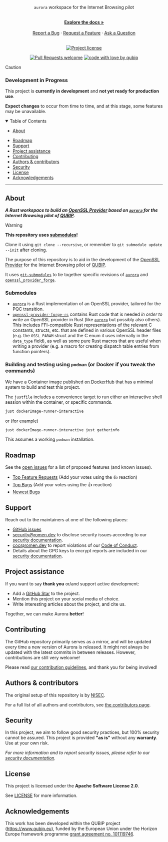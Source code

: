 <div align="center">

  `aurora` workspace for the Internet Browsing pilot

  <br />
  <a href="#about"><strong>Explore the docs »</strong></a>
  <br />
  <br />
  <a href="https://github.com/qubip/aurora-ib-ws/issues/new?assignees=&labels=bug&template=01_BUG_REPORT.md&title=bug%3A+">Report a Bug</a>
  ·
  <a href="https://github.com/qubip/aurora-ib-ws/issues/new?assignees=&labels=enhancement&template=02_FEATURE_REQUEST.md&title=feat%3A+">Request a Feature</a>
  ·
  <a href="https://github.com/qubip/aurora-ib-ws/issues/new?assignees=&labels=question&template=04_SUPPORT_QUESTION.md&title=support%3A+">Ask a Question</a>
</div>

<div align="center">
<br />

[![Project license](https://img.shields.io/github/license/qubip/aurora-ib-ws.svg?style=flat-square)][LICENSE]

[![Pull Requests welcome](https://img.shields.io/badge/PRs-welcome-ff69b4.svg?style=flat-square)](https://github.com/qubip/aurora-ib-ws/issues?q=is%3Aissue+is%3Aopen+label%3A%22help+wanted%22)
[![code with love by qubip](https://img.shields.io/badge/%3C%2F%3E%20with%20%E2%99%A5%20by-qubip%2Fnisec-ff1414.svg?style=flat-square)](https://github.com/orgs/QUBIP/teams/nisec)

</div>

> [!CAUTION]
>
> ### Development in Progress
>
> This project is **currently in development** and **not yet ready for production use**.
>
> **Expect changes** to occur from time to time, and at this stage, some features may be unavailable.

<details open="open">
<summary>Table of Contents</summary>

- [About](#about)
<!--
- [Getting Started](#getting-started)
  - [Prerequisites](#prerequisites)
  - [Installation](#installation)
!-->
<!--
- [Usage](#usage)
!-->
- [Roadmap](#roadmap)
- [Support](#support)
- [Project assistance](#project-assistance)
- [Contributing](#contributing)
- [Authors & contributors](#authors--contributors)
- [Security](#security)
- [License](#license)
- [Acknowledgements](#acknowledgements)

</details>

---

## About

**_A Rust workspace to build
an [OpenSSL Provider](ossl:man:provider)
based on [`aurora`][link:aurora]
for the Internet Browsing pilot of
[QUBIP](https://qubip.eu)._**

> [!WARNING]
> **This repository uses [submodules][git:submodules]!**
>
> Clone it using `git clone --recursive`, or remember to
> `git submodule update --init` after cloning.

The purpose of this repository is to aid in the development
of the [OpenSSL Provider](ossl:man:provider)
for the Internet Browsing pilot of
[QUBIP](https://qubip.eu).

It uses [`git-submodules`][git:submodules] to tie together specific revisions of [`aurora`][link:aurora] and [`openssl_provider_forge`][link:openssl_provider_forge].

[git:submodules]: https://git-scm.com/book/en/v2/Git-Tools-Submodules
[link:aurora]: ./aurora
[link:openssl_provider_forge]: ./openssl-provider-forge-rs

### Submodules

- [`aurora`][link:aurora] is a Rust implementation of an OpenSSL provider, tailored for the PQC transition.
- [`openssl-provider-forge-rs`][link:openssl_provider_forge] contains Rust code that is needed _in order to_
  write an OpenSSL provider in Rust (like [`aurora`][link:aurora] but possibly also others).
  This includes FFI-compatible Rust representations of the relevant C constants,
  structs, etc. that are defined in various OpenSSL header files (e.g. the
  `OSSL_PARAM` struct and the C enum it uses internally in the `data_type`
  field), as well as some pure Rust macros that are useful when writing a
  provider (e.g. a macro for creating dispatch table entries from function
  pointers).

### Building and testing using `podman` (or Docker if you tweak the commands)

We have a Container image published
[on DockerHub][dockerImage-nix:dockerhub]
that has a minimal
system to build and test this project.

The `justfile` includes a convenience target to run either an
interactive shell session within the container, or specific commands.

```sh
just dockerImage-runner-interactive
```

or (for example)

```sh
just dockerImage-runner-interactive just gatherinfo
```

This assumes a working `podman` installation.

[bindgen]: https://crates.io/crates/bindgen
[rust-openssl]: https://github.com/sfackler/rust-openssl
[dockerImage-nix:dockerhub]: https://hub.docker.com/repository/docker/nisectuni/qubip-ossl-rust-runner/tags/latest-nix/sha256-9dae631cf7005f9117830777e6b54acac157eb5650536de37ed6c8690b361ab7
[dockerImage-nix:gitlab]: https://gitlab.com/groups/nisec/qubip/registries/nisectuni/-/container_registries/8151798

<!--
## Getting Started

### Prerequisites

> **[?]**
> What are the project requirements/dependencies?

### Installation

> **[?]**
> Describe how to install and get started with the project.
!-->

<!--
## Usage

> **[?]**
> How does one go about using it?
> Provide various use cases and code examples here.
!-->

## Roadmap

See the [open issues](https://github.com/qubip/aurora-ib-ws/issues) for a list of proposed features (and known issues).

- [Top Feature Requests](https://github.com/qubip/aurora-ib-ws/issues?q=label%3Aenhancement+is%3Aopen+sort%3Areactions-%2B1-desc) (Add your votes using the 👍 reaction)
- [Top Bugs](https://github.com/qubip/aurora-ib-ws/issues?q=is%3Aissue+is%3Aopen+label%3Abug+sort%3Areactions-%2B1-desc) (Add your votes using the 👍 reaction)
- [Newest Bugs](https://github.com/qubip/aurora-ib-ws/issues?q=is%3Aopen+is%3Aissue+label%3Abug)

## Support

Reach out to the maintainers at one of the following places:

- [GitHub issues](https://github.com/qubip/aurora-ib-ws/issues/new?assignees=&labels=question&template=04_SUPPORT_QUESTION.md&title=support%3A+)
- <security@romen.dev> to disclose security issues according to our [security documentation](docs/SECURITY.md).
- <coc@romen.dev> to report violations of our [Code of Conduct](docs/CODE_OF_CONDUCT.md).
- Details about the GPG keys to encrypt reports are included in our [security documentation](docs/SECURITY.md).

## Project assistance

If you want to say **thank you** or/and support active development:

- Add a [GitHub Star](https://github.com/qubip/aurora-ib-ws) to the project.
- Mention this project on your social media of choice.
- Write interesting articles about the project, and cite us.

Together, we can make Aurora **better**!

## Contributing

The GitHub repository primarily serves as a mirror,
and will be updated every time a new version of Aurora is released.
It might not always be updated with the latest commits in between releases.
However, contributions are still very welcome!

Please read [our contribution guidelines](docs/CONTRIBUTING.md), and thank you for being involved!

## Authors & contributors

The original setup of this repository is by [NISEC](https://github.com/orgs/QUBIP/teams/nisec).

For a full list of all authors and contributors, see [the contributors page](https://github.com/qubip/aurora-ib-ws/contributors).

## Security

In this project, we aim to follow good security practices, but 100% security cannot be assured.
This project is provided **"as is"** without any **warranty**. Use at your own risk.

_For more information and to report security issues, please refer to our [security documentation](docs/SECURITY.md)._

## License

This project is licensed under the **Apache Software License 2.0**.

See [LICENSE][LICENSE] for more information.

[LICENSE]: LICENSE

## Acknowledgements

This work has been developed within the QUBIP project (https://www.qubip.eu),
funded by the European Union under the Horizon Europe framework programme
[grant agreement no. 101119746](https://doi.org/10.3030/101119746).
